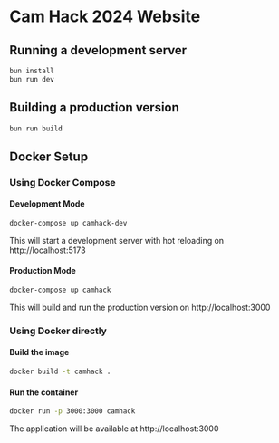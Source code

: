 # Cam Hack 2024 Website

## Running a development server

```bash
bun install
bun run dev
```

## Building a production version

```bash
bun run build
```

## Docker Setup

### Using Docker Compose

#### Development Mode
```bash
docker-compose up camhack-dev
```
This will start a development server with hot reloading on http://localhost:5173

#### Production Mode
```bash
docker-compose up camhack
```
This will build and run the production version on http://localhost:3000

### Using Docker directly

#### Build the image
```bash
docker build -t camhack .
```

#### Run the container
```bash
docker run -p 3000:3000 camhack
```

The application will be available at http://localhost:3000
